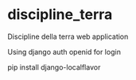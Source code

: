 discipline_terra
================

Discipline della terra web application

Using django auth openid for login

pip install django-localflavor